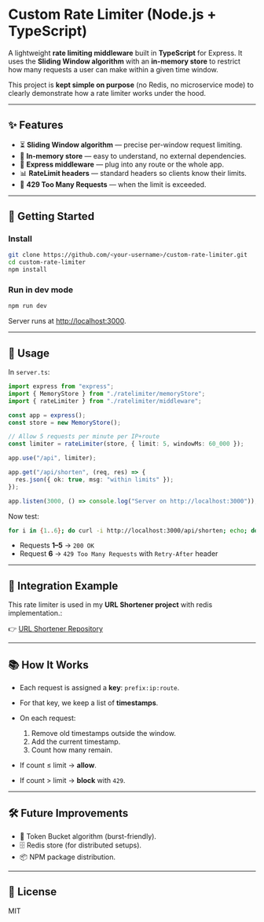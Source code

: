 
# Custom Rate Limiter (Node.js + TypeScript)

A lightweight **rate limiting middleware** built in **TypeScript** for Express.
It uses the **Sliding Window algorithm** with an **in-memory store** to restrict how many requests a user can make within a given time window.

This project is **kept simple on purpose** (no Redis, no microservice mode) to clearly demonstrate how a rate limiter works under the hood.

---

## ✨ Features

* ⏳ **Sliding Window algorithm** — precise per-window request limiting.
* 🧠 **In-memory store** — easy to understand, no external dependencies.
* 🔌 **Express middleware** — plug into any route or the whole app.
* 📊 **RateLimit headers** — standard headers so clients know their limits.
* 🛑 **429 Too Many Requests** — when the limit is exceeded.

---

## 🚀 Getting Started

### Install

```bash
git clone https://github.com/<your-username>/custom-rate-limiter.git
cd custom-rate-limiter
npm install
```

### Run in dev mode

```bash
npm run dev
```

Server runs at [http://localhost:3000](http://localhost:3000).

---

## 🧩 Usage

In `server.ts`:

```ts
import express from "express";
import { MemoryStore } from "./ratelimiter/memoryStore";
import { rateLimiter } from "./ratelimiter/middleware";

const app = express();
const store = new MemoryStore();

// Allow 5 requests per minute per IP+route
const limiter = rateLimiter(store, { limit: 5, windowMs: 60_000 });

app.use("/api", limiter);

app.get("/api/shorten", (req, res) => {
  res.json({ ok: true, msg: "within limits" });
});

app.listen(3000, () => console.log("Server on http://localhost:3000"));
```

Now test:

```bash
for i in {1..6}; do curl -i http://localhost:3000/api/shorten; echo; done
```

* Requests **1–5** → `200 OK`
* Request **6** → `429 Too Many Requests` with `Retry-After` header

---

## 🔗 Integration Example

This rate limiter is used in my **URL Shortener project** with redis implementation.:

👉 [URL Shortener Repository](https://github.com/tesla77coded/url-shortner.git)

---

## 📚 How It Works

* Each request is assigned a **key**: `prefix:ip:route`.
* For that key, we keep a list of **timestamps**.
* On each request:

  1. Remove old timestamps outside the window.
  2. Add the current timestamp.
  3. Count how many remain.
* If count ≤ limit → **allow**.
* If count > limit → **block** with `429`.

---

## 🛠 Future Improvements

* 🔄 Token Bucket algorithm (burst-friendly).
* 🗄 Redis store (for distributed setups).
* 📦 NPM package distribution.

---

## 📜 License

MIT
